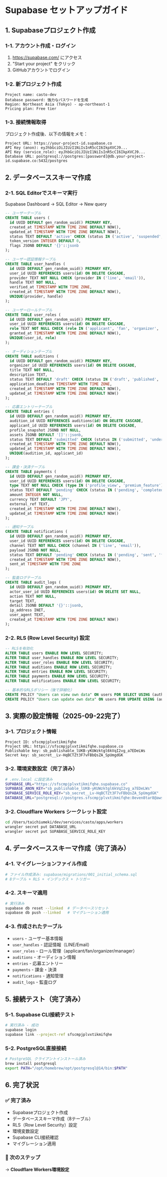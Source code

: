 # Supabase セットアップガイド

## 1. Supabaseプロジェクト作成

### 1-1. アカウント作成・ログイン
1. https://supabase.com/ にアクセス
2. "Start your project" をクリック
3. GitHubアカウントでログイン

### 1-2. 新プロジェクト作成
```
Project name: casto-dev
Database password: 強力なパスワードを生成
Region: Northeast Asia (Tokyo) - ap-northeast-1
Pricing plan: Free tier
```

### 1-3. 接続情報取得
プロジェクト作成後、以下の情報をメモ：
```
Project URL: https://your-project-id.supabase.co
API Key (anon): eyJhbGciOiJIUzI1NiIsInR5cCI6IkpXVCJ9...
API Key (service_role): eyJhbGciOiJIUzI1NiIsInR5cCI6IkpXVCJ9...
Database URL: postgresql://postgres:[password]@db.your-project-id.supabase.co:5432/postgres
```

## 2. データベーススキーマ作成

### 2-1. SQL Editorでスキーマ実行
Supabase Dashboard → SQL Editor → New query

```sql
-- ユーザーテーブル
CREATE TABLE users (
  id UUID DEFAULT gen_random_uuid() PRIMARY KEY,
  created_at TIMESTAMP WITH TIME ZONE DEFAULT NOW(),
  updated_at TIMESTAMP WITH TIME ZONE DEFAULT NOW(),
  status TEXT DEFAULT 'active' CHECK (status IN ('active', 'suspended', 'deleted')),
  token_version INTEGER DEFAULT 0,
  flags JSONB DEFAULT '{}'::jsonb
);

-- ユーザー認証情報テーブル
CREATE TABLE user_handles (
  id UUID DEFAULT gen_random_uuid() PRIMARY KEY,
  user_id UUID REFERENCES users(id) ON DELETE CASCADE,
  provider TEXT NOT NULL CHECK (provider IN ('line', 'email')),
  handle TEXT NOT NULL,
  verified_at TIMESTAMP WITH TIME ZONE,
  created_at TIMESTAMP WITH TIME ZONE DEFAULT NOW(),
  UNIQUE(provider, handle)
);

-- ユーザーロールテーブル
CREATE TABLE user_roles (
  id UUID DEFAULT gen_random_uuid() PRIMARY KEY,
  user_id UUID REFERENCES users(id) ON DELETE CASCADE,
  role TEXT NOT NULL CHECK (role IN ('applicant', 'fan', 'organizer', 'manager')),
  granted_at TIMESTAMP WITH TIME ZONE DEFAULT NOW(),
  UNIQUE(user_id, role)
);

-- オーディションテーブル
CREATE TABLE auditions (
  id UUID DEFAULT gen_random_uuid() PRIMARY KEY,
  organizer_id UUID REFERENCES users(id) ON DELETE CASCADE,
  title TEXT NOT NULL,
  description TEXT,
  status TEXT DEFAULT 'draft' CHECK (status IN ('draft', 'published', 'closed', 'cancelled')),
  application_deadline TIMESTAMP WITH TIME ZONE,
  created_at TIMESTAMP WITH TIME ZONE DEFAULT NOW(),
  updated_at TIMESTAMP WITH TIME ZONE DEFAULT NOW()
);

-- 応募エントリーテーブル
CREATE TABLE entries (
  id UUID DEFAULT gen_random_uuid() PRIMARY KEY,
  audition_id UUID REFERENCES auditions(id) ON DELETE CASCADE,
  applicant_id UUID REFERENCES users(id) ON DELETE CASCADE,
  profile_snapshot JSONB NOT NULL,
  assets JSONB DEFAULT '[]'::jsonb,
  status TEXT DEFAULT 'submitted' CHECK (status IN ('submitted', 'under_review', 'accepted', 'rejected')),
  created_at TIMESTAMP WITH TIME ZONE DEFAULT NOW(),
  updated_at TIMESTAMP WITH TIME ZONE DEFAULT NOW(),
  UNIQUE(audition_id, applicant_id)
);

-- 課金・決済テーブル
CREATE TABLE payments (
  id UUID DEFAULT gen_random_uuid() PRIMARY KEY,
  user_id UUID REFERENCES users(id) ON DELETE CASCADE,
  type TEXT NOT NULL CHECK (type IN ('profile_view', 'premium_feature')),
  status TEXT DEFAULT 'pending' CHECK (status IN ('pending', 'completed', 'failed', 'refunded')),
  amount INTEGER NOT NULL,
  currency TEXT DEFAULT 'JPY',
  external_ref TEXT,
  created_at TIMESTAMP WITH TIME ZONE DEFAULT NOW(),
  updated_at TIMESTAMP WITH TIME ZONE DEFAULT NOW()
);

-- 通知テーブル
CREATE TABLE notifications (
  id UUID DEFAULT gen_random_uuid() PRIMARY KEY,
  user_id UUID REFERENCES users(id) ON DELETE CASCADE,
  channel TEXT NOT NULL CHECK (channel IN ('line', 'email')),
  payload JSONB NOT NULL,
  status TEXT DEFAULT 'pending' CHECK (status IN ('pending', 'sent', 'failed')),
  created_at TIMESTAMP WITH TIME ZONE DEFAULT NOW(),
  sent_at TIMESTAMP WITH TIME ZONE
);

-- 監査ログテーブル
CREATE TABLE audit_logs (
  id UUID DEFAULT gen_random_uuid() PRIMARY KEY,
  actor_user_id UUID REFERENCES users(id) ON DELETE SET NULL,
  action TEXT NOT NULL,
  target TEXT,
  detail JSONB DEFAULT '{}'::jsonb,
  ip_address INET,
  user_agent TEXT,
  created_at TIMESTAMP WITH TIME ZONE DEFAULT NOW()
);
```

### 2-2. RLS (Row Level Security) 設定
```sql
-- RLSを有効化
ALTER TABLE users ENABLE ROW LEVEL SECURITY;
ALTER TABLE user_handles ENABLE ROW LEVEL SECURITY;
ALTER TABLE user_roles ENABLE ROW LEVEL SECURITY;
ALTER TABLE auditions ENABLE ROW LEVEL SECURITY;
ALTER TABLE entries ENABLE ROW LEVEL SECURITY;
ALTER TABLE payments ENABLE ROW LEVEL SECURITY;
ALTER TABLE notifications ENABLE ROW LEVEL SECURITY;

-- 基本的なRLSポリシー（後で詳細化）
CREATE POLICY "Users can view own data" ON users FOR SELECT USING (auth.uid() = id);
CREATE POLICY "Users can update own data" ON users FOR UPDATE USING (auth.uid() = id);
```

## 3. 実際の設定情報（2025-09-22完了）

### 3-1. プロジェクト情報
```
Project ID: sfscmpjplvxtikmifqhe
Project URL: https://sfscmpjplvxtikmifqhe.supabase.co
Publishable key: sb_publishable_lUKB-yKUWzktgl6kVqI2vg_a7EDeLWs
Secret key: sb_secret__Lv-HqBCTZt3F7vFBbQsZA_SpUmgdGK
```

### 3-2. 環境変数設定（完了済み）
```bash
# .env.local に設定済み
SUPABASE_URL="https://sfscmpjplvxtikmifqhe.supabase.co"
SUPABASE_ANON_KEY="sb_publishable_lUKB-yKUWzktgl6kVqI2vg_a7EDeLWs"
SUPABASE_SERVICE_ROLE_KEY="sb_secret__Lv-HqBCTZt3F7vFBbQsZA_SpUmgdGK"
DATABASE_URL="postgresql://postgres.sfscmpjplvxtikmifqhe:8even8tar8@aws-0-ap-northeast-1.pooler.supabase.com:6543/postgres"
```

### 3-2. Cloudflare Workers シークレット設定
```bash
cd /Users/taichiumeki/dev/services/casto/apps/workers
wrangler secret put DATABASE_URL
wrangler secret put SUPABASE_SERVICE_ROLE_KEY
```

## 4. データベーススキーマ作成（完了済み）

### 4-1. マイグレーションファイル作成
```bash
# ファイル作成済み: supabase/migrations/001_initial_schema.sql
# 8テーブル + RLS + インデックス + トリガー
```

### 4-2. スキーマ適用
```bash
# 実行済み
supabase db reset --linked  # データベースリセット
supabase db push --linked   # マイグレーション適用
```

### 4-3. 作成されたテーブル
- `users` - ユーザー基本情報
- `user_handles` - 認証情報（LINE/Email）
- `user_roles` - ロール管理（applicant/fan/organizer/manager）
- `auditions` - オーディション情報
- `entries` - 応募エントリー
- `payments` - 課金・決済
- `notifications` - 通知管理
- `audit_logs` - 監査ログ

## 5. 接続テスト（完了済み）

### 5-1. Supabase CLI接続テスト
```bash
# 実行済み - 成功
supabase login
supabase link --project-ref sfscmpjplvxtikmifqhe
```

### 5-2. PostgreSQL直接接続
```bash
# PostgreSQL クライアントインストール済み
brew install postgresql
export PATH="/opt/homebrew/opt/postgresql@14/bin:$PATH"
```

## 6. 完了状況

### ✅ 完了済み
- Supabaseプロジェクト作成
- データベーススキーマ作成（8テーブル）
- RLS（Row Level Security）設定
- 環境変数設定
- Supabase CLI接続確認
- マイグレーション適用

### 🚀 次のステップ
→ **Cloudflare Workers環境設定**
